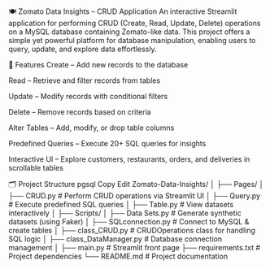 🍽️ Zomato Data Insights – CRUD Application
An interactive Streamlit application for performing CRUD (Create, Read, Update, Delete) operations on a MySQL database containing Zomato-like data.
This project offers a simple yet powerful platform for database manipulation, enabling users to query, update, and explore data effortlessly.


📌 Features
Create – Add new records to the database

Read – Retrieve and filter records from tables

Update – Modify records with conditional filters

Delete – Remove records based on criteria

Alter Tables – Add, modify, or drop table columns

Predefined Queries – Execute 20+ SQL queries for insights

Interactive UI – Explore customers, restaurants, orders, and deliveries in scrollable tables



🗂 Project Structure
pgsql
Copy
Edit
Zomato-Data-Insights/
│
├── Pages/
│   ├── CRUD.py          # Perform CRUD operations via Streamlit UI
│   ├── Query.py         # Execute predefined SQL queries
│   ├── Table.py         # View datasets interactively
│
├── Scripts/
│   ├── Data Sets.py     # Generate synthetic datasets (using Faker)
│   ├── SQLconnection.py # Connect to MySQL & create tables
│   ├── class_CRUD.py    # CRUDOperations class for handling SQL logic
│   ├── class_DataManager.py # Database connection management
│
├── main.py              # Streamlit front page
├── requirements.txt     # Project dependencies
└── README.md            # Project documentation
